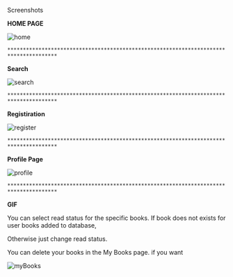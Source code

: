 Screenshots

**HOME PAGE**

![home](C:\Users\orhan\Desktop\git\google_books\screenshoots\home.png)



 `**************************************************************************************`

**Search**

![search](C:\Users\orhan\Desktop\git\google_books\screenshoots\search.png)



`**************************************************************************************`

**Registiration**

![register](C:\Users\orhan\Desktop\git\google_books\screenshoots\register.png)

`**************************************************************************************`

**Profile Page**

![profile](C:\Users\orhan\Desktop\git\google_books\screenshoots\profile.png)



`**************************************************************************************`

**GIF**

You can select read status for the specific books. If book does not exists for user books added to database,

Otherwise just change read status.

You can delete your books in the My Books page. if you want 

![myBooks](C:\Users\orhan\Desktop\git\google_books\screenshoots\myBooks.gif)